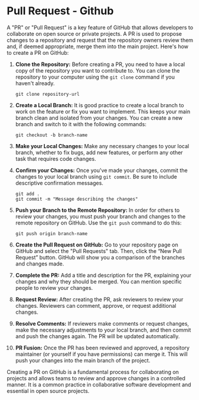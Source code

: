 # Pull Request - Github

A "PR" or "Pull Request" is a key feature of GitHub that allows developers to collaborate on open source or private projects. A PR is used to propose changes to a repository and request that the repository owners review them and, if deemed appropriate, merge them into the main project. Here's how to create a PR on GitHub:

1. **Clone the Repository:**
    Before creating a PR, you need to have a local copy of the repository you want to contribute to. You can clone the repository to your computer using the `git clone` command if you haven't already.

    ```shell
    git clone repository-url
    ```

2. **Create a Local Branch:**
    It is good practice to create a local branch to work on the feature or fix you want to implement. This keeps your main branch clean and isolated from your changes. You can create a new branch and switch to it with the following commands:

    ```shell
    git checkout -b branch-name
    ```

3. **Make your Local Changes:**
    Make any necessary changes to your local branch, whether to fix bugs, add new features, or perform any other task that requires code changes.

4. **Confirm your Changes:**
    Once you've made your changes, commit the changes to your local branch using `git commit`. Be sure to include descriptive confirmation messages.

    ```shell
    git add .
    git commit -m "Message describing the changes"
    ```

5. **Push your Branch to the Remote Repository:**
    In order for others to review your changes, you must push your branch and changes to the remote repository on GitHub. Use the `git push` command to do this:

    ```shell
    git push origin branch-name
    ```

6. **Create the Pull Request on GitHub:**
    Go to your repository page on GitHub and select the "Pull Requests" tab. Then, click the “New Pull Request” button. GitHub will show you a comparison of the branches and changes made.

7. **Complete the PR:**
    Add a title and description for the PR, explaining your changes and why they should be merged. You can mention specific people to review your changes.

8. **Request Review:**
    After creating the PR, ask reviewers to review your changes. Reviewers can comment, approve, or request additional changes.

9. **Resolve Comments:**
    If reviewers make comments or request changes, make the necessary adjustments to your local branch, and then commit and push the changes again. The PR will be updated automatically.

10. **PR Fusion:**
     Once the PR has been reviewed and approved, a repository maintainer (or yourself if you have permissions) can merge it. This will push your changes into the main branch of the project.

Creating a PR on GitHub is a fundamental process for collaborating on projects and allows teams to review and approve changes in a controlled manner. It is a common practice in collaborative software development and essential in open source projects.
